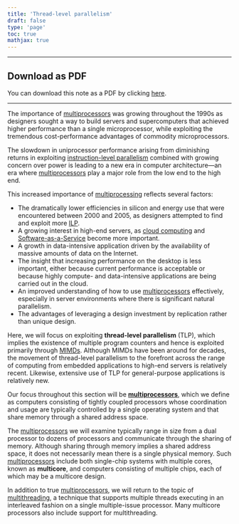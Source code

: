 ```yaml
---
title: 'Thread-level parallelism'
draft: false
type: 'page'
toc: true
mathjax: true
---
```


---

## Download as PDF

You can download this note as a PDF by clicking [here](tlp.pdf).

---

The importance of [multiprocessors](../aca24-multiprocessors) was growing throughout the 1990s as designers sought a way to build servers and supercomputers that achieved higher performance than a single microprocessor, while exploiting the tremendous cost-performance advantages of commodity microprocessors.

The slowdown in uniprocessor performance arising from diminishing returns in exploiting [instruction-level parallelism](../aca24-ilp) combined with growing concern over power is leading to a new era in computer architecture—an era where [multiprocessors](../aca24-multiprocessors) play a major role from the low end to the high end.

This increased importance of [multiprocessing](../aca24-multiprocessors) reflects several factors:

- The dramatically lower efficiencies in silicon and energy use that were encountered between 2000 and 2005, as designers attempted to find and exploit more [ILP](../aca24-ilp).
- A growing interest in high-end servers, as [cloud computing](../../ci24/ci24-cloud-computing) and [Software-as-a-Service](../../ci24/ci24-cloud-computing#cloud-application-layer-software-as-a-service) become more important.
- A growth in data-intensive application driven by the availability of massive amounts of data on the Internet.
- The insight that increasing performance on the desktop is less important, either because current performance is acceptable or because highly compute- and data-intensive applications are being carried out in the cloud.
- An improved understanding of how to use [multiprocessors](../aca24-multiprocessors) effectively, especially in server environments where there is significant natural parallelism.
- The advantages of leveraging a design investment by replication rather than unique design.

Here, we will focus on exploiting **thread-level parallelism** (TLP), which implies the existence of multiple program counters and hence is exploited primarily through [MIMDs](../aca24-parallelism#parallel-architectures). Although MIMDs have been around for decades, the movement of thread-level parallelism to the forefront across the range of computing from embedded applications to high-end servers is relatively recent. Likewise, extensive use of TLP for general-purpose applications is relatively new.

Our focus throughout this section will be **[multiprocessors](../aca24-multiprocessors)**, which we define as computers consisting of tightly coupled processors whose coordination and usage are typically controlled by a single operating system and that share memory through a shared address space.

The [multiprocessors](../aca24-multiprocessors) we will examine typically range in size from a dual processor to dozens of processors and communicate through the sharing of memory. Although sharing through memory implies a shared address space, it does not necessarily mean there is a single physical memory. Such [multiprocessors](../aca24-multiprocessors) include both single-chip systems with multiple cores, known as **multicore**, and computers consisting of multiple chips, each of which may be a multicore design.

In addition to true [multiprocessors](../aca24-multiprocessors), we will return to the topic of [multithreading](../aca24-multithreading), a technique that supports multiple threads executing in an interleaved fashion on a single multiple-issue processor. Many multicore processors also include support for multithreading.
